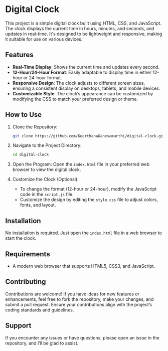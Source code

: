 # Digital Clock

This project is a simple digital clock built using HTML, CSS, and JavaScript. The clock displays the current time in hours, minutes, and seconds, and updates in real-time. It's designed to be lightweight and responsive, making it suitable for use on various devices.

## Features

- **Real-Time Display**: Shows the current time and updates every second.
- **12-Hour/24-Hour Format**: Easily adaptable to display time in either 12-hour or 24-hour format.
- **Responsive Design**: The clock adjusts to different screen sizes, ensuring a consistent display on desktops, tablets, and mobile devices.
- **Customizable Style**: The clock’s appearance can be customized by modifying the CSS to match your preferred design or theme.

## How to Use

1. Clone the Repository:
   ```bash
   git clone https://github.com/KeerthanaGanesamurthi/digital-clock.git
   ```

2. Navigate to the Project Directory:
   ```bash
   cd digital-clock
   ```

3. Open the Program:
   Open the `index.html` file in your preferred web browser to view the digital clock.

4. Customize the Clock (Optional):
   - To change the format (12-hour or 24-hour), modify the JavaScript code in the `script.js` file.
   - Customize the design by editing the `style.css` file to adjust colors, fonts, and layout.

## Installation

No installation is required. Just open the `index.html` file in a web browser to start the clock.

## Requirements

- A modern web browser that supports HTML5, CSS3, and JavaScript.

## Contributing

Contributions are welcome! If you have ideas for new features or enhancements, feel free to fork the repository, make your changes, and submit a pull request. Ensure your contributions align with the project’s coding standards and guidelines.

## Support

If you encounter any issues or have questions, please open an issue in the repository, and I’ll be glad to assist.
